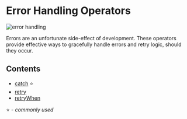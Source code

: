 # Error Handling Operators

![error handling](http://imgur.com/ejwHeK4.png)

Errors are an unfortunate side-effect of development. These operators provide effective ways
to gracefully handle errors and retry logic, should they occur. 

## Contents
* [catch](catch.md) :star:
* [retry](retry.md)
* [retryWhen](retrywhen.md)

:star: - *commonly used*